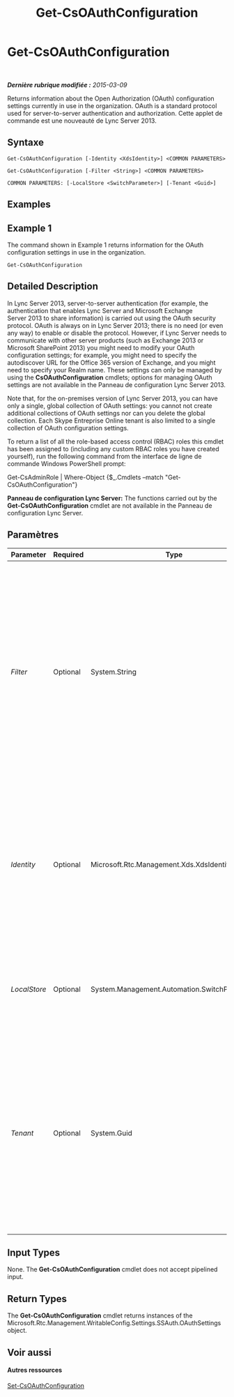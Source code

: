﻿---
title: Get-CsOAuthConfiguration
TOCTitle: Get-CsOAuthConfiguration
ms:assetid: a3fda8bf-84e3-4d14-a1c5-093e6eb36ffe
ms:mtpsurl: https://technet.microsoft.com/fr-fr/library/JJ205155(v=OCS.15)
ms:contentKeyID: 49298424
ms.date: 05/20/2016
mtps_version: v=OCS.15
ms.translationtype: HT
---

# Get-CsOAuthConfiguration

 

_**Dernière rubrique modifiée :** 2015-03-09_

Returns information about the Open Authorization (OAuth) configuration settings currently in use in the organization. OAuth is a standard protocol used for server-to-server authentication and authorization. Cette applet de commande est une nouveauté de Lync Server 2013.

## Syntaxe

    Get-CsOAuthConfiguration [-Identity <XdsIdentity>] <COMMON PARAMETERS>

    Get-CsOAuthConfiguration [-Filter <String>] <COMMON PARAMETERS>

    COMMON PARAMETERS: [-LocalStore <SwitchParameter>] [-Tenant <Guid>]

## Examples

## Example 1

The command shown in Example 1 returns information for the OAuth configuration settings in use in the organization.

    Get-CsOAuthConfiguration

## Detailed Description

In Lync Server 2013, server-to-server authentication (for example, the authentication that enables Lync Server and Microsoft Exchange Server 2013 to share information) is carried out using the OAuth security protocol. OAuth is always on in Lync Server 2013; there is no need (or even any way) to enable or disable the protocol. However, if Lync Server needs to communicate with other server products (such as Exchange 2013 or Microsoft SharePoint 2013) you might need to modify your OAuth configuration settings; for example, you might need to specify the autodiscover URL for the Office 365 version of Exchange, and you might need to specify your Realm name. These settings can only be managed by using the **CsOAuthConfiguration** cmdlets; options for managing OAuth settings are not available in the Panneau de configuration Lync Server 2013.

Note that, for the on-premises version of Lync Server 2013, you can have only a single, global collection of OAuth settings: you cannot not create additional collections of OAuth settings nor can you delete the global collection. Each Skype Entreprise Online tenant is also limited to a single collection of OAuth configuration settings.

To return a list of all the role-based access control (RBAC) roles this cmdlet has been assigned to (including any custom RBAC roles you have created yourself), run the following command from the interface de ligne de commande Windows PowerShell prompt:

Get-CsAdminRole | Where-Object {$\_.Cmdlets –match "Get-CsOAuthConfiguration"}

**Panneau de configuration Lync Server:** The functions carried out by the **Get-CsOAuthConfiguration** cmdlet are not available in the Panneau de configuration Lync Server.

## Paramètres


<table>
<colgroup>
<col style="width: 25%" />
<col style="width: 25%" />
<col style="width: 25%" />
<col style="width: 25%" />
</colgroup>
<thead>
<tr class="header">
<th>Parameter</th>
<th>Required</th>
<th>Type</th>
<th>Description</th>
</tr>
</thead>
<tbody>
<tr class="odd">
<td><p><em>Filter</em></p></td>
<td><p>Optional</p></td>
<td><p>System.String</p></td>
<td><p>Enables you to use wildcard values when referencing a collection of OAuth configuration settings. Because you can only have a single, global instance of these settings there is no reason to use the Filter parameter. However, if you prefer you can use the following syntax to reference the global settings:</p>
<p>-Filter &quot;g*&quot;</p>
<p>That syntax brings back all the OAuth configuration settings that have an Identity that begins with the letter &quot;g&quot;.</p></td>
</tr>
<tr class="even">
<td><p><em>Identity</em></p></td>
<td><p>Optional</p></td>
<td><p>Microsoft.Rtc.Management.Xds.XdsIdentity</p></td>
<td><p>Unique Identity of the OAuth configuration settings. Because you can only have a single, global instance of these settings, you do not need to specify an Identity when calling the <strong>Get-CsOAuthConfiguration</strong> cmdlet. If you prefer, however, you can use the following syntax to reference the global settings:</p>
<p>-Identity global</p></td>
</tr>
<tr class="odd">
<td><p><em>LocalStore</em></p></td>
<td><p>Optional</p></td>
<td><p>System.Management.Automation.SwitchParameter</p></td>
<td><p>Retrieves the OAuth configuration data from the local replica of the Central Management store rather than from the Central Management store itself.</p></td>
</tr>
<tr class="even">
<td><p><em>Tenant</em></p></td>
<td><p>Optional</p></td>
<td><p>System.Guid</p></td>
<td><p>Globally unique identifier (GUID) of the Skype Entreprise Online tenant account whose OAuth configuration settings are to be retrieved.</p>
<p>For example:</p>
<p>–Tenant &quot;38aad667-af54-4397-aaa7-e94c79ec2308&quot;</p>
<p>You can return the tenant ID for each of your tenants by running this command:</p>
<p>Get-CsTenant | Select-Object DisplayName, TenantID</p></td>
</tr>
</tbody>
</table>


## Input Types

None. The **Get-CsOAuthConfiguration** cmdlet does not accept pipelined input.

## Return Types

The **Get-CsOAuthConfiguration** cmdlet returns instances of the Microsoft.Rtc.Management.WritableConfig.Settings.SSAuth.OAuthSettings object.

## Voir aussi

#### Autres ressources

[Set-CsOAuthConfiguration](set-csoauthconfiguration.md)

